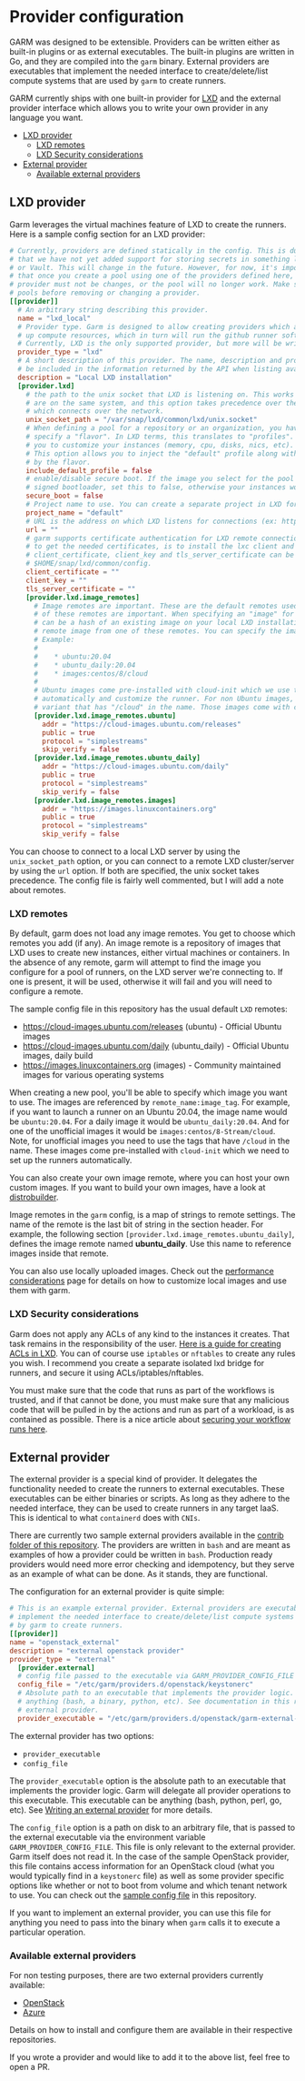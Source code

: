 # Provider configuration

GARM was designed to be extensible. Providers can be written either as built-in plugins or as external executables. The built-in plugins are written in Go, and they are compiled into the ```garm``` binary. External providers are executables that implement the needed interface to create/delete/list compute systems that are used by ```garm``` to create runners.

GARM currently ships with one built-in provider for [LXD](https://linuxcontainers.org/lxd/introduction/) and the external provider interface which allows you to write your own provider in any language you want.


- [LXD provider](#lxd-provider)
    - [LXD remotes](#lxd-remotes)
    - [LXD Security considerations](#lxd-security-considerations)
- [External provider](#external-provider)
    - [Available external providers](#available-external-providers)

## LXD provider

Garm leverages the virtual machines feature of LXD to create the runners. Here is a sample config section for an LXD provider:

```toml
# Currently, providers are defined statically in the config. This is due to the fact
# that we have not yet added support for storing secrets in something like Barbican
# or Vault. This will change in the future. However, for now, it's important to remember
# that once you create a pool using one of the providers defined here, the name of that
# provider must not be changes, or the pool will no longer work. Make sure you remove any
# pools before removing or changing a provider.
[[provider]]
  # An arbitrary string describing this provider.
  name = "lxd_local"
  # Provider type. Garm is designed to allow creating providers which are used to spin
  # up compute resources, which in turn will run the github runner software.
  # Currently, LXD is the only supported provider, but more will be written in the future.
  provider_type = "lxd"
  # A short description of this provider. The name, description and provider types will
  # be included in the information returned by the API when listing available providers.
  description = "Local LXD installation"
  [provider.lxd]
    # the path to the unix socket that LXD is listening on. This works if garm and LXD
    # are on the same system, and this option takes precedence over the "url" option,
    # which connects over the network.
    unix_socket_path = "/var/snap/lxd/common/lxd/unix.socket"
    # When defining a pool for a repository or an organization, you have an option to
    # specify a "flavor". In LXD terms, this translates to "profiles". Profiles allow
    # you to customize your instances (memory, cpu, disks, nics, etc).
    # This option allows you to inject the "default" profile along with the profile selected
    # by the flavor.
    include_default_profile = false
    # enable/disable secure boot. If the image you select for the pool does not have a
    # signed bootloader, set this to false, otherwise your instances won't boot.
    secure_boot = false
    # Project name to use. You can create a separate project in LXD for runners.
    project_name = "default"
    # URL is the address on which LXD listens for connections (ex: https://example.com:8443)
    url = ""
    # garm supports certificate authentication for LXD remote connections. The easiest way
    # to get the needed certificates, is to install the lxc client and add a remote. The
    # client_certificate, client_key and tls_server_certificate can be then fetched from
    # $HOME/snap/lxd/common/config.
    client_certificate = ""
    client_key = ""
    tls_server_certificate = ""
    [provider.lxd.image_remotes]
      # Image remotes are important. These are the default remotes used by lxc. The names
      # of these remotes are important. When specifying an "image" for the pool, that image
      # can be a hash of an existing image on your local LXD installation or it can be a
      # remote image from one of these remotes. You can specify the images as follows:
      # Example:
      #
      #    * ubuntu:20.04
      #    * ubuntu_daily:20.04
      #    * images:centos/8/cloud
      #
      # Ubuntu images come pre-installed with cloud-init which we use to set up the runner
      # automatically and customize the runner. For non Ubuntu images, you need to use the
      # variant that has "/cloud" in the name. Those images come with cloud-init.
      [provider.lxd.image_remotes.ubuntu]
        addr = "https://cloud-images.ubuntu.com/releases"
        public = true
        protocol = "simplestreams"
        skip_verify = false
      [provider.lxd.image_remotes.ubuntu_daily]
        addr = "https://cloud-images.ubuntu.com/daily"
        public = true
        protocol = "simplestreams"
        skip_verify = false
      [provider.lxd.image_remotes.images]
        addr = "https://images.linuxcontainers.org"
        public = true
        protocol = "simplestreams"
        skip_verify = false
```

You can choose to connect to a local LXD server by using the ```unix_socket_path``` option, or you can connect to a remote LXD cluster/server by using the ```url``` option. If both are specified, the unix socket takes precedence. The config file is fairly well commented, but I will add a note about remotes.

### LXD remotes

By default, garm does not load any image remotes. You get to choose which remotes you add (if any). An image remote is a repository of images that LXD uses to create new instances, either virtual machines or containers. In the absence of any remote, garm will attempt to find the image you configure for a pool of runners, on the LXD server we're connecting to. If one is present, it will be used, otherwise it will fail and you will need to configure a remote.

The sample config file in this repository has the usual default ```LXD``` remotes:

* <https://cloud-images.ubuntu.com/releases> (ubuntu) - Official Ubuntu images
* <https://cloud-images.ubuntu.com/daily> (ubuntu_daily) - Official Ubuntu images, daily build
* <https://images.linuxcontainers.org> (images) - Community maintained images for various operating systems

When creating a new pool, you'll be able to specify which image you want to use. The images are referenced by ```remote_name:image_tag```. For example, if you want to launch a runner on an Ubuntu 20.04, the image name would be ```ubuntu:20.04```. For a daily image it would be ```ubuntu_daily:20.04```. And for one of the unofficial images it would be ```images:centos/8-Stream/cloud```. Note, for unofficial images you need to use the tags that have ```/cloud``` in the name. These images come pre-installed with ```cloud-init``` which we need to set up the runners automatically.

You can also create your own image remote, where you can host your own custom images. If you want to build your own images, have a look at [distrobuilder](https://github.com/lxc/distrobuilder).

Image remotes in the ```garm``` config, is a map of strings to remote settings. The name of the remote is the last bit of string in the section header. For example, the following section ```[provider.lxd.image_remotes.ubuntu_daily]```, defines the image remote named **ubuntu_daily**. Use this name to reference images inside that remote.

You can also use locally uploaded images. Check out the [performance considerations](./performance_considerations.md) page for details on how to customize local images and use them with garm.

### LXD Security considerations

Garm does not apply any ACLs of any kind to the instances it creates. That task remains in the responsibility of the user. [Here is a guide for creating ACLs in LXD](https://linuxcontainers.org/lxd/docs/master/howto/network_acls/). You can of course use ```iptables``` or ```nftables``` to create any rules you wish. I recommend you create a separate isolated lxd bridge for runners, and secure it using ACLs/iptables/nftables.

You must make sure that the code that runs as part of the workflows is trusted, and if that cannot be done, you must make sure that any malicious code that will be pulled in by the actions and run as part of a workload, is as contained as possible. There is a nice article about [securing your workflow runs here](https://blog.gitguardian.com/github-actions-security-cheat-sheet/).

## External provider

The external provider is a special kind of provider. It delegates the functionality needed to create the runners to external executables. These executables can be either binaries or scripts. As long as they adhere to the needed interface, they can be used to create runners in any target IaaS. This is identical to what ```containerd``` does with ```CNIs```.

There are currently two sample external providers available in the [contrib folder of this repository](../contrib/providers.d/). The providers are written in ```bash``` and are meant as examples of how a provider could be written in ```bash```. Production ready providers would need more error checking and idempotency, but they serve as an example of what can be done. As it stands, they are functional.

The configuration for an external provider is quite simple:

```toml
# This is an example external provider. External providers are executables that
# implement the needed interface to create/delete/list compute systems that are used
# by garm to create runners.
[[provider]]
name = "openstack_external"
description = "external openstack provider"
provider_type = "external"
  [provider.external]
  # config file passed to the executable via GARM_PROVIDER_CONFIG_FILE environment variable
  config_file = "/etc/garm/providers.d/openstack/keystonerc"
  # Absolute path to an executable that implements the provider logic. This executable can be
  # anything (bash, a binary, python, etc). See documentation in this repo on how to write an
  # external provider.
  provider_executable = "/etc/garm/providers.d/openstack/garm-external-provider"
```

The external provider has two options:

* ```provider_executable```
* ```config_file```

The ```provider_executable``` option is the absolute path to an executable that implements the provider logic. Garm will delegate all provider operations to this executable. This executable can be anything (bash, python, perl, go, etc). See [Writing an external provider](./external_provider.md) for more details.

The ```config_file``` option is a path on disk to an arbitrary file, that is passed to the external executable via the environment variable ```GARM_PROVIDER_CONFIG_FILE```. This file is only relevant to the external provider. Garm itself does not read it. In the case of the sample OpenStack provider, this file contains access information for an OpenStack cloud (what you would typically find in a ```keystonerc``` file) as well as some provider specific options like whether or not to boot from volume and which tenant network to use. You can check out the [sample config file](../contrib/providers.d/openstack/keystonerc) in this repository.

If you want to implement an external provider, you can use this file for anything you need to pass into the binary when ```garm``` calls it to execute a particular operation.

### Available external providers

For non testing purposes, there are two external providers currently available:

* [OpenStack](https://github.com/cloudbase/garm-provider-openstack)
* [Azure](https://github.com/cloudbase/garm-provider-azure)

Details on how to install and configure them are available in their respective repositories.

If you wrote a provider and would like to add it to the above list, feel free to open a PR.
